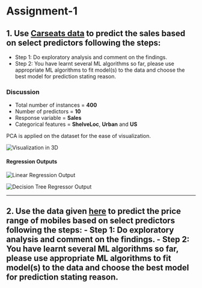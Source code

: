 # Assignment-1

## 1. Use [Carseats data](https://www.kaggle.com/huhao05133/carseats) to predict the sales based on select predictors following the steps:
- Step 1: Do exploratory analysis and comment on the findings.
- Step 2: You have learnt several ML algorithms so far, please use appropriate ML algorithms to fit model(s) to the data and choose the best model for prediction stating reason.

### Discussion

- Total number of instances = **400**
- Number of predictors = **10**
- Response variable = **Sales**
- Categorical features = **ShelveLoc**, **Urban** and **US**

PCA is applied on the dataset for the ease of visualization.

![Visualization in 3D](https://github.com/ayan-cs/mlb-msl7380-fall2022/blob/assignment_1/Image%20resources/q1_overall_viz.png)

#### Regression Outputs

![Linear Regression Output](https://github.com/ayan-cs/mlb-msl7380-fall2022/blob/assignment_1/Image%20resources/q1_linreg.png)

![Decision Tree Regressor Output](https://github.com/ayan-cs/mlb-msl7380-fall2022/blob/assignment_1/Image%20resources/q1_dtree.png)

---

## 2. Use the data given [here](https://www.kaggle.com/iabhishekofficial/mobile-price-classification) to predict the price range of mobiles based on select predictors following the steps: - Step 1: Do exploratory analysis and comment on the findings. - Step 2: You have learnt several ML algorithms so far, please use appropriate ML algorithms to fit model(s) to the data and choose the best model for prediction stating reason.
